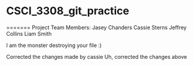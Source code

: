 # CSCI_3308_git_practice

=======
Project Team Members: 
Jasey Chanders
Cassie Sterns
Jeffrey Collins
Liam Smith

I am the monster destroying your file :)

Corrected the changes made by cassie
Uh, corrected the changes above

